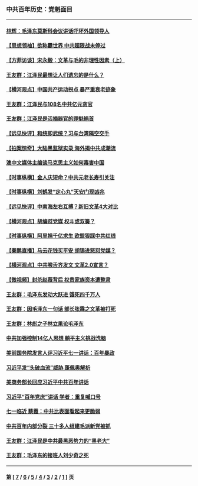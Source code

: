 ### 中共百年历史：党魁面目
---
#### [林辉：毛泽东莫斯科会议讲话吓坏外国领导人](../../pages/nf1176107/n13917931.md?05010430) 
#### [【思想领袖】欲称霸世界 中共超限战未停过](../../pages/nf1176107/n13745142.md?05010430) 
#### [【方菲访谈】宋永毅：文革与毛的非理性因素（上）](../../pages/nf1176107/n13469956.md?05010430) 
#### [王友群：江泽民最想让人们遗忘的是什么？](../../pages/nf1176107/n13408949.md?05010430) 
#### [【横河观点】中国共产运动拐点 暴严重衰老迹象](../../pages/nf1176107/n13388333.md?05010430) 
#### [王友群：江泽民与108名中共亿元贪官](../../pages/nf1176107/n13352358.md?05010430) 
#### [王友群：江泽民是活摘器官的罪魁祸首](../../pages/nf1176107/n13336903.md?05010430) 
#### [【远见快评】和统即武统？习与台湾隔空交手](../../pages/nf1176107/n13297739.md?05010430) 
#### [【拍案惊奇】大陆黑监狱实录 海外揭中共成潮流](../../pages/nf1176107/n13288853.md?05010430) 
#### [澳中文媒体主编谈马克思主义如何毒害中国](../../pages/nf1176107/n13257387.md?05010430) 
#### [【时事纵横】金人庆短命？中共元老长寿引关注](../../pages/nf1176107/n13217934.md?05010430) 
#### [【时事纵横】刘鹤发“定心丸”天安门现凶兆](../../pages/nf1176107/n13215416.md?05010430) 
#### [【远见快评】中南海左右互搏？新旧文革4大对比](../../pages/nf1176107/n13214745.md?05010430) 
#### [【横河观点】胡编怼党媒 权斗或双簧？](../../pages/nf1176107/n13210864.md?05010430) 
#### [【时事纵横】阿里捐千亿求生 欧盟狠踩中共红线](../../pages/nf1176107/n13206431.md?05010430) 
#### [【秦鹏直播】马云花钱买平安 胡锡进怒怼党媒？](../../pages/nf1176107/n13206392.md?05010430) 
#### [【横河观点】中共喉舌齐发文 文革2.0宣言？](../../pages/nf1176107/n13201248.md?05010430) 
#### [【微视频】封杀赵薇背后 权贵家族资本遭整肃](../../pages/nf1176107/n13197798.md?05010430) 
#### [王友群：毛泽东发动大跃进 饿死四千万人](../../pages/nf1176107/n13177158.md?05010430) 
#### [王友群：因毛泽东一句话 部长张霖之文革被打死](../../pages/nf1176107/n13161711.md?05010430) 
#### [王友群：林彪之子林立果论毛泽东](../../pages/nf1176107/n13128622.md?05010430) 
#### [中共加强控制14亿人思想 躺平主义挑战洗脑](../../pages/nf1176107/n13094299.md?05010430) 
#### [美前国务院发言人评习近平七一讲话：百年暴政](../../pages/nf1176107/n13066986.md?05010430) 
#### [习近平发“头破血流”威胁 蓬佩奥解析](../../pages/nf1176107/n13063604.md?05010430) 
#### [美商务部长回应习近平中共百年讲话](../../pages/nf1176107/n13062903.md?05010430) 
#### [习近平“百年党庆”讲话 学者：重复喊口号](../../pages/nf1176107/n13061411.md?05010430) 
#### [七一临近 蔡霞：中共比表面看起来更脆弱](../../pages/nf1176107/n13056418.md?05010430) 
#### [中共百年内部分裂 三十多人组建毛派新党被抓](../../pages/nf1176107/n13044023.md?05010430) 
#### [王友群：江泽民是中共最黑恶势力的“黑老大”](../../pages/nf1176107/n13022180.md?05010430) 
#### [王友群：毛泽东的接班人刘少奇之死](../../pages/nf1176107/n12991772.md?05010430) 

---
#### 第 [ [7](./7.md?05010430) / [6](./6.md?05010430) / [5](./5.md?05010430) / [4](./4.md?05010430) / [3](./3.md?05010430) / [2](./2.md?05010430) / [1](./1.md?05010430) ] 页
